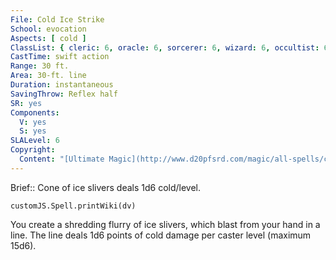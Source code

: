 ```yaml
---
File: Cold Ice Strike
School: evocation
Aspects: [ cold ]
ClassList: { cleric: 6, oracle: 6, sorcerer: 6, wizard: 6, occultist: 6 }
CastTime: swift action
Range: 30 ft.
Area: 30-ft. line
Duration: instantaneous
SavingThrow: Reflex half
SR: yes
Components:
  V: yes
  S: yes
SLALevel: 6
Copyright:
  Content: "[Ultimate Magic](http://www.d20pfsrd.com/magic/all-spells/c/cold-ice-strike)"
---
```

Brief:: Cone of ice slivers deals 1d6 cold/level.

```dataviewjs
customJS.Spell.printWiki(dv)
```

You create a shredding flurry of ice slivers, which blast from your hand in a line. The line deals 1d6 points of cold damage per caster level (maximum 15d6).
